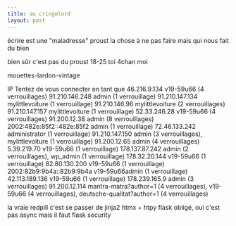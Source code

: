 ```yaml
---
title: au cringelord
layout: post
---
```


écrire est une "maladresse"
proust
la chose à ne pas faire mais qui nous fait du bien

bien sûr c'est pas du proust
18-25 toi 4chan moi

mouettes-lardon-vintage

IP	Tentez de vous connecter en tant que
46.216.9.134	v19-59u66 (4 verrouillages)
91.210.146.248	admin (1 verrouillage)
91.210.147.134	mylittlevoiture (1 verrouillage)
91.210.146.96	mylittlevoiture (2 verrouillages)
91.210.147.157	mylittlevoiture (1 verrouillage)
52.33.246.28	v19-59u66 (4 verrouillages)
91.200.12.38	admin (8 verrouillages)
2002:482e:85f2::482e:85f2	admin (1 verrouillage)
72.46.133.242	administrator (1 verrouillage)
91.210.147.150	admin (3 verrouillages), mylittlevoiture (1 verrouillage)
91.200.12.65	admin (4 verrouillages)
5.39.219.70	v19-59u66 (1 verrouillage)
178.137.87.242	admin (2 verrouillages), wp_admin (1 verrouillage)
178.32.20.144	v19-59u66 (1 verrouillage)
82.80.130.200	v19-59u66 (1 verrouillage)
2002:82b9:9b4a::82b9:9b4a	v19-59u66admin (1 verrouillage)
42.113.189.136	v19-59u66 (1 verrouillage)
178.239.165.9	admin (3 verrouillages)
91.200.12.114	mantra-matra?author=1 (4 verrouillages), v19-59u66 (4 verrouillages), deutsche-qualitat?author=1 (4 verrouillages)

la vraie redpill c'est se passer de jinja2
htmx + htpy
flask obligé, oui c'est pas async
mais il faut flask security
